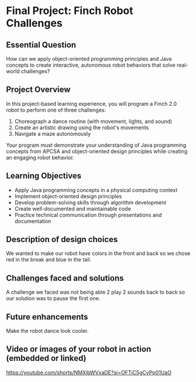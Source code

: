 # Final Project: Finch Robot Challenges

## Essential Question
How can we apply object-oriented programming principles and Java concepts to create interactive, autonomous robot behaviors that solve real-world challenges?

## Project Overview
In this project-based learning experience, you will program a Finch 2.0 robot to perform one of three challenges:
1. Choreograph a dance routine (with movement, lights, and sound)
2. Create an artistic drawing using the robot's movements
3. Navigate a maze autonomously

Your program must demonstrate your understanding of Java programming concepts from APCSA and object-oriented design principles while creating an engaging robot behavior.

## Learning Objectives
- Apply Java programming concepts in a physical computing context
- Implement object-oriented design principles
- Develop problem-solving skills through algorithm development
- Create well-documented and maintainable code
- Practice technical communication through presentations and documentation

## Description of design choices
We wanted to make our robot have colors in the front and back so we chose red in the break and blue in the tail.
## Challenges faced and solutions
A challenge we faced was not being able 2 play 2 sounds back to back so our solution was to pause the first one. 
## Future enhancements
Make the robot dance look cooler. 
## Video or images of your robot in action (embedded or linked)
https://youtube.com/shorts/NMXjbWVxaDE?si=OFTiC5gCyPp01UaO